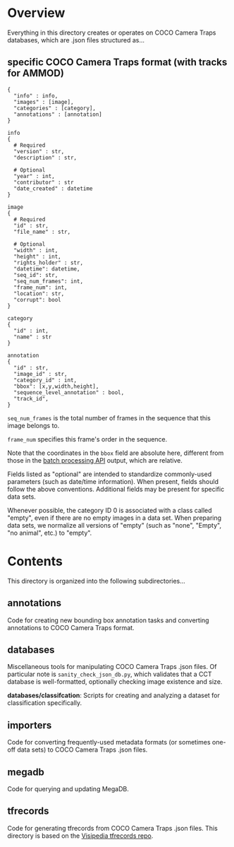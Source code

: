 # Overview

Everything in this directory creates or operates on COCO Camera Traps databases, which are .json files structured as...

## specific COCO Camera Traps format (with tracks for AMMOD)

```
{
  "info" : info,
  "images" : [image],
  "categories" : [category],
  "annotations" : [annotation]
}

info 
{
  # Required
  "version" : str,
  "description" : str,
  
  # Optional
  "year" : int,
  "contributor" : str
  "date_created" : datetime
}

image
{
  # Required
  "id" : str,
  "file_name" : str,
  
  # Optional
  "width" : int,
  "height" : int,
  "rights_holder" : str,    
  "datetime": datetime,  
  "seq_id": str,
  "seq_num_frames": int,
  "frame_num": int,
  "location": str,
  "corrupt": bool
}

category
{
  "id" : int,
  "name" : str  
}

annotation
{
  "id" : str,
  "image_id" : str,  
  "category_id" : int,
  "bbox": [x,y,width,height],
  "sequence_level_annotation" : bool,
  "track_id",
}
```

`seq_num_frames` is the total number of frames in the sequence that this image belongs to.

`frame_num` specifies this frame's order in the sequence.

Note that the coordinates in the `bbox` field are absolute here, different from those in the [batch processing API](api/batch_processing/README.md) output, which are relative.

Fields listed as "optional" are intended to standardize commonly-used parameters (such as date/time information).  When present, fields should follow the above conventions.  Additional fields may be present for specific data sets.

Whenever possible, the category ID 0 is associated with a class called "empty", even if there are no empty images in a data set.  When preparing data sets, we normalize all versions of "empty" (such as "none", "Empty", "no animal", etc.) to "empty".

# Contents

This directory is organized into the following subdirectories...

## annotations
Code for creating new bounding box annotation tasks and converting annotations to COCO Camera Traps format.

## databases
Miscellaneous tools for manipulating COCO Camera Traps .json files.  Of particular note is `sanity_check_json_db.py`, which validates that a CCT database is well-formatted, optionally checking image existence and size.

**databases/classifcation**: Scripts for creating and analyzing a dataset for classification specifically.

## importers
Code for converting frequently-used metadata formats (or sometimes one-off data sets) to COCO Camera Traps .json files.

## megadb
Code for querying and updating MegaDB.

## tfrecords
Code for generating tfrecords from COCO Camera Traps .json files.  This directory is based on the [Visipedia tfrecords repo](https://github.com/visipedia/tfrecords).
